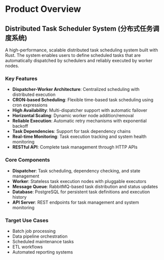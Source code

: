 # Product Overview

## Distributed Task Scheduler System (分布式任务调度系统)

A high-performance, scalable distributed task scheduling system built with Rust. The system enables users to define scheduled tasks that are automatically dispatched by schedulers and reliably executed by worker nodes.

### Key Features

- **Dispatcher-Worker Architecture**: Centralized scheduling with distributed execution
- **CRON-based Scheduling**: Flexible time-based task scheduling using cron expressions
- **High Availability**: Multi-dispatcher support with automatic failover
- **Horizontal Scaling**: Dynamic worker node addition/removal
- **Reliable Execution**: Automatic retry mechanisms with exponential backoff
- **Task Dependencies**: Support for task dependency chains
- **Real-time Monitoring**: Task execution tracking and system health monitoring
- **RESTful API**: Complete task management through HTTP APIs

### Core Components

- **Dispatcher**: Task scheduling, dependency checking, and state management
- **Worker**: Stateless task execution nodes with pluggable executors
- **Message Queue**: RabbitMQ-based task distribution and status updates
- **Database**: PostgreSQL for persistent task definitions and execution history
- **API Server**: REST endpoints for task management and system monitoring

### Target Use Cases

- Batch job processing
- Data pipeline orchestration
- Scheduled maintenance tasks
- ETL workflows
- Automated reporting systems